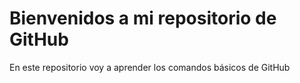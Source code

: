 # Bienvenidos a mi repositorio de GitHub
En este repositorio voy a aprender los comandos básicos de GitHub
